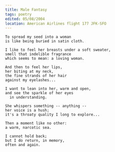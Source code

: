 ```yaml
---
title: Male Fantasy
tags: poetry
edited: 05/08/2004
location: American Airlines flight 177 JFK-SFO
---
```


    To spread my seed into a woman
    is like being buried in satin cloth.

    I like to feel her breasts under a soft sweater,
    smell that indelible fragrance
    which seems to mean: a loving woman.

    And then to feel her lips,
    her biting at my neck,
    the fine strands of her hair
    against my eyelashes...

    I want to lean into her, warm and open,
    and see the sparkle of her eyes
      in understanding.

    She whispers something -- anything --
    her voice is a hush;
    it's a throaty quality I long to explore...

    Then a moment like no other:
    a warm, narcotic sea.

    I cannot hold back;
    but I do return, in memory,
    often and again.


